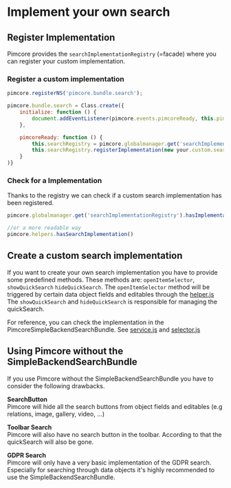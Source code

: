 # Implement your own search

## Register Implementation

Pimcore provides the `searchImplementationRegistry` (=facade) where you can register your custom implementation.

### Register a custom implementation
````js
pimcore.registerNS('pimcore.bundle.search');

pimcore.bundle.search = Class.create({
    initialize: function () {
        document.addEventListener(pimcore.events.pimcoreReady, this.pimcoreReady.bind(this));
    },

    pimcoreReady: function () {
        this.searchRegistry = pimcore.globalmanager.get('searchImplementationRegistry');
        this.searchRegistry.registerImplementation(new your.custom.search.implementation());
    }
)}
````

### Check for a Implementation

Thanks to the registry we can check if a custom search implementation has been registered.

```js
pimcore.globalmanager.get('searchImplementationRegistry').hasImplementation();

//or a more readable way
pimcore.helpers.hasSearchImplementation()
```

## Create a custom search implementation

If you want to create your own search implementation you have to provide some predefined methods. 
These methods are: `openItemSelector`, `showQuickSearch` `hideQuickSearch`.
The `openItemSelector` method will be triggered by certain data object fields and editables through the [helper.js](https://github.com/pimcore/pimcore/blob/11.x/bundles/AdminBundle/public/js/pimcore/helpers.js#L814)
The `showQuickSearch` and `hideQuickSearch` is responsible for managing the quickSearch.

For reference, you can check the implementation in the PimcoreSimpleBackendSearchBundle.
See [service.js](https://github.com/pimcore/pimcore/blob/11.x/bundles/SimpleBackendSearchBundle/public/js/pimcore/element/service.js) and [selector.js](https://github.com/pimcore/pimcore/blob/11.x/bundles/SimpleBackendSearchBundle/public/js/pimcore/element/selector/selector.js)

## Using Pimcore without the SimpleBackendSearchBundle

If you use Pimcore without the SimpleBackendSearchBundle you have to consider the following drawbacks.

**SearchButton**<br>
Pimcore will hide all the search buttons from object fields and editables (e.g relations, image, gallery, video, ...)

**Toolbar Search**<br>
Pimcore will also have no search button in the toolbar. According to that the quickSearch will also be gone.

**GDPR Search**<br>
Pimcore will only have a very basic implementation of the GDPR search.
Especially for searching through data objects it's highly recommended to use the SimpleBackendSearchBundle.